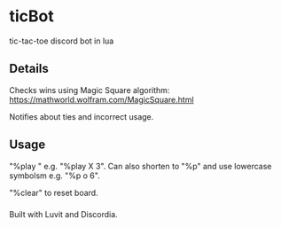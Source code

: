 # ticBot
tic-tac-toe discord bot in lua

## Details
Checks wins using Magic Square algorithm: 
https://mathworld.wolfram.com/MagicSquare.html

Notifies about ties and incorrect usage.

## Usage
"%play <symbol> <cell>" e.g. "%play X 3". Can also shorten to "%p" and use lowercase symbolsm e.g. "%p o 6".
  
"%clear" to reset board.

###
Built with Luvit and Discordia. 
